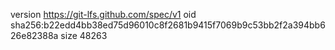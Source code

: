 version https://git-lfs.github.com/spec/v1
oid sha256:b22edd4bb38ed75d96010c8f2681b9415f7069b9c53bb2f2a394bb626e82388a
size 48263
